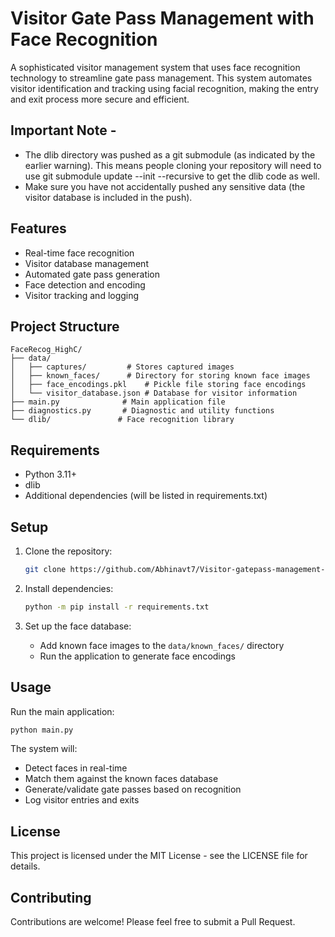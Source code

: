 # Visitor Gate Pass Management with Face Recognition

A sophisticated visitor management system that uses face recognition technology to streamline gate pass management. This system automates visitor identification and tracking using facial recognition, making the entry and exit process more secure and efficient.

## Important Note - 

- The dlib directory was pushed as a git submodule (as indicated by the earlier warning). This means people cloning your repository will need to use git submodule update --init --recursive to get the dlib code as well.
- Make sure you have not accidentally pushed any sensitive data (the visitor database is included in the push).


## Features

- Real-time face recognition
- Visitor database management
- Automated gate pass generation
- Face detection and encoding
- Visitor tracking and logging

## Project Structure

```
FaceRecog_HighC/
├── data/
│   ├── captures/         # Stores captured images
│   ├── known_faces/      # Directory for storing known face images
│   ├── face_encodings.pkl    # Pickle file storing face encodings
│   └── visitor_database.json # Database for visitor information
├── main.py              # Main application file
├── diagnostics.py       # Diagnostic and utility functions
└── dlib/               # Face recognition library
```

## Requirements

- Python 3.11+
- dlib
- Additional dependencies (will be listed in requirements.txt)

## Setup

1. Clone the repository:
   ```bash
   git clone https://github.com/Abhinavt7/Visitor-gatepass-management-FaceRecog_HighC.git
   ```

2. Install dependencies:
   ```bash
   python -m pip install -r requirements.txt
   ```

3. Set up the face database:
   - Add known face images to the `data/known_faces/` directory
   - Run the application to generate face encodings

## Usage

Run the main application:
```bash
python main.py
```

The system will:
- Detect faces in real-time
- Match them against the known faces database
- Generate/validate gate passes based on recognition
- Log visitor entries and exits

## License

This project is licensed under the MIT License - see the LICENSE file for details.

## Contributing

Contributions are welcome! Please feel free to submit a Pull Request.
